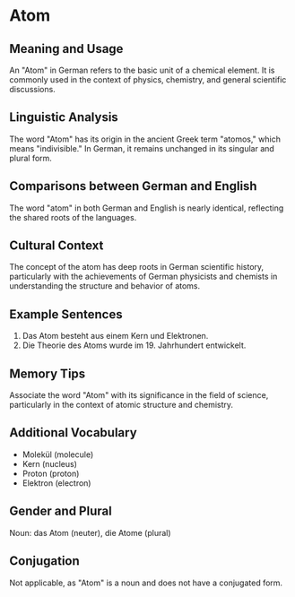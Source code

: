 # Atom
## Meaning and Usage
An "Atom" in German refers to the basic unit of a chemical element. It is commonly used in the context of physics, chemistry, and general scientific discussions.

## Linguistic Analysis
The word "Atom" has its origin in the ancient Greek term "atomos," which means "indivisible." In German, it remains unchanged in its singular and plural form.

## Comparisons between German and English
The word "atom" in both German and English is nearly identical, reflecting the shared roots of the languages.

## Cultural Context
The concept of the atom has deep roots in German scientific history, particularly with the achievements of German physicists and chemists in understanding the structure and behavior of atoms.

## Example Sentences
1. Das Atom besteht aus einem Kern und Elektronen.
2. Die Theorie des Atoms wurde im 19. Jahrhundert entwickelt.

## Memory Tips
Associate the word "Atom" with its significance in the field of science, particularly in the context of atomic structure and chemistry.

## Additional Vocabulary
- Molekül (molecule)
- Kern (nucleus)
- Proton (proton)
- Elektron (electron)

## Gender and Plural
Noun: das Atom (neuter), die Atome (plural)

## Conjugation
Not applicable, as "Atom" is a noun and does not have a conjugated form.